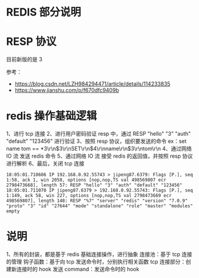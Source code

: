# REDIS 部分说明

# RESP 协议

目前新版的是  3

参考：
* https://blog.csdn.net/LZH984294471/article/details/114233835
* https://www.jianshu.com/p/f670dfc9409b

# redis 操作基础逻辑

1、进行 tcp 连接
2、进行用户密码验证
  resp 中，通过 RESP "hello" "3" "auth" "default" "123456" 进行验证
3、按照 resp 协议，组织要发送的命令
  ex：set name tom  == *3\r\n$3\r\nSET\r\n$4\r\nname\r\n$3\r\ntom\r\n
4、通过网络 IO 流 发送 redis 命令
5、通过网络 IO 流 接受 redis 的返回值，并按照 resp 协议进行解析
6、最后，关闭 tcp 连接

```
18:05:01.710606 IP 192.168.0.92.55743 > jipeng87.6379: Flags [P.], seq 1:58, ack 1, win 2058, options [nop,nop,TS val 498569807 ecr 2798473668], length 57: RESP "hello" "3" "auth" "default" "123456"
18:05:01.711070 IP jipeng87.6379 > 192.168.0.92.55743: Flags [P.], seq 1:149, ack 58, win 227, options [nop,nop,TS val 2798473669 ecr 498569807], length 148: RESP "%7" "server" "redis" "version" "7.0.9" "proto" "3" "id" "27644" "mode" "standalone" "role" "master" "modules" empty
```


# 说明

1、所有的封装，都是基于 redis 基础连接操作，进行抽象
  连接池：基于 tcp 连接的管理
  钩子函数：基于向 tcp 发送命令时，分别执行相关函数
    tcp 连接部分：创建新连接时的 hook
    发送 command：发送命令时的 hook